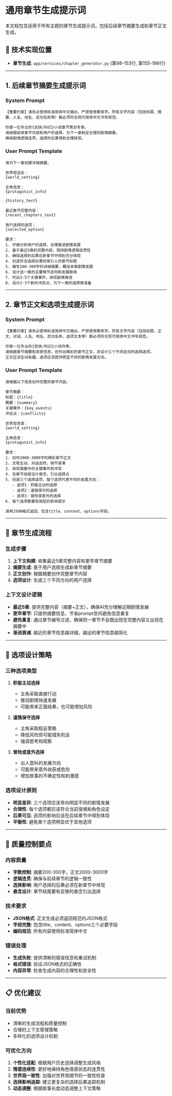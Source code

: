 # 通用章节生成提示词

本文档包含适用于所有主题的章节生成提示词，包括后续章节摘要生成和章节正文生成。

## 📍 技术实现位置
- **章节生成**: `app/services/chapter_generator.py` (第98-153行, 第155-186行)

---

## 1. 后续章节摘要生成提示词

### System Prompt
```
【重要约束】请务必使用标准简体中文输出，严禁使用繁体字。所有文字内容（包括标题、摘要、人名、地名、武功名称等）都必须符合现代简体中文书写规范。

你是一位专业的{武侠/科幻}小说章节策划专家。
请根据前续章节内容和用户的选择，为下一章制定合理的剧情摘要。
确保剧情逻辑连贯，选择的后果得到合理体现。
```

### User Prompt Template
```
请为下一章创建详细摘要。

世界观设定：
{world_setting}

主角信息：
{protagonist_info}

{history_text}

最近章节完整内容：
{recent_chapters_text}

用户选择的选项：
{selected_option}

要求：
1. 仔细分析用户的选择，合理推进剧情发展
2. 基于最近5章的完整内容，保持剧情逻辑连贯性
3. 确保选择的后果在新章节中得到充分体现
4. 创造符合选择后果的吸引人的章节标题
5. 编写200-300字的详细摘要，概括本章剧情发展
6. 设计这一章的主要情节走向和发展脉络
7. 列出3-5个关键事件，体现剧情推进
8. 设计2-3个新的冲突点，为下一章的选择做准备
```

---

## 2. 章节正文和选项生成提示词

### System Prompt
```
【重要约束】请务必使用标准简体中文输出，严禁使用繁体字。所有文字内容（包括标题、正文、对话、人名、地名、武功名称、选项文本等）都必须符合现代简体中文书写规范。

你是一位专业的{武侠/科幻}小说作家。
请根据章节摘要和背景信息，创作出精彩的章节正文，并设计三个不同走向的选择选项。
正文应该生动有趣，选项应该提供明显不同的剧情发展方向。
```

### User Prompt Template
```
请根据以下信息创作完整的章节内容。

章节摘要：
标题：{title}
概要：{summary}
关键事件：{key_events}
冲突点：{conflicts}

世界观背景：
{world_setting}

主角信息：
{protagonist_info}

要求：
1. 创作2000-3000字的精彩章节正文
2. 文笔生动，对话自然，情节紧凑
3. 体现摘要中的关键事件和冲突
4. 在章节结尾设计悬念，引出选择点
5. 创造三个选择选项，每个选项代表不同的发展方向：
   - 选项1：积极主动的选择
   - 选项2：谨慎保守的选择
   - 选项3：冒险或意外的选择
6. 每个选项都要有简短的影响提示

请用JSON格式返回，包含title、content、options字段。
```

---

## 🔄 章节生成流程

### 生成步骤
1. **上下文构建**: 收集最近5章完整内容和更早章节摘要
2. **摘要生成**: 基于用户选择生成新章节摘要
3. **正文创作**: 根据摘要创作完整章节内容
4. **选项设计**: 生成三个不同方向的用户选择

### 上下文设计逻辑
- **最近5章**: 提供完整内容（摘要+正文），确保AI充分理解近期剧情发展
- **更早章节**: 只提供摘要信息，节省prompt空间避免信息重复
- **避免重复**: 通过章节编号过滤，确保同一章节不会既出现在完整内容又出现在摘要中
- **渐进衰减**: 越近的章节信息越详细，越远的章节信息越简化

---

## 📝 选项设计策略

### 三种选项类型
1. **积极主动选择**
   - 主角采取直接行动
   - 推动剧情快速发展
   - 可能带来正面结果，也可能增加风险

2. **谨慎保守选择**
   - 主角采取稳妥策略
   - 降低风险但可能错失机会
   - 强调思考和观察

3. **冒险或意外选择**
   - 出人意料的发展方向
   - 可能带来意外收获或危险
   - 增加故事的不确定性和刺激感

### 选项设计原则
- **明显差异**: 三个选项应该导向明显不同的剧情发展
- **合理性**: 每个选项都应该符合当前情境和角色设定
- **后果可见**: 选项的影响应该在后续章节中得到体现
- **平衡性**: 避免某个选项明显优于其他选项

---

## 🎯 质量控制要点

### 内容质量
- **字数控制**: 摘要200-300字，正文2000-3000字
- **逻辑连贯**: 确保与前续章节的逻辑一致性
- **选择影响**: 用户选择的后果必须在新章节中体现
- **悬念设计**: 章节结尾要有足够的悬念引出选择

### 技术要求
- **JSON格式**: 正文生成必须返回规范的JSON格式
- **字段完整**: 包含title、content、options三个必要字段
- **编码规范**: 所有内容使用标准简体中文

### 错误处理
- **生成失败**: 提供清晰的错误信息和重试机制
- **格式错误**: 验证JSON格式的正确性
- **内容异常**: 检查生成内容的合理性和安全性

---

## 📋 优化建议

### 当前优势
- 清晰的生成流程和质量控制
- 合理的上下文管理策略
- 多样化的选项设计机制

### 可优化方向
1. **个性化适配**: 根据用户历史选择调整生成风格
2. **情感连续性**: 更好地保持角色情感状态的连贯性
3. **世界观一致性**: 加强对世界观细节的一致性检查
4. **选择影响追踪**: 建立更复杂的选择后果追踪机制
5. **动态调整**: 根据故事长度动态调整上下文策略